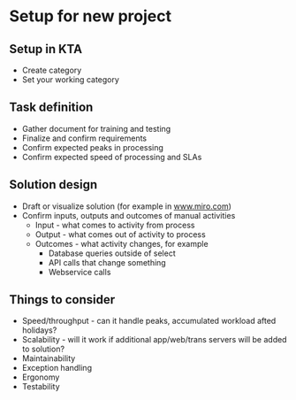 # Setup for new project
## Setup in KTA
- Create category
- Set your working category

## Task definition
- Gather document for training and testing
- Finalize and confirm requirements
- Confirm expected peaks in processing
- Confirm expected speed of processing and SLAs

## Solution design
- Draft or visualize solution (for example in www.miro.com)
- Confirm inputs, outputs and outcomes of manual activities
  - Input - what comes to activity from process
  - Output - what comes out of activity to process
  - Outcomes - what activity changes, for example
    - Database queries outside of select
    - API calls that change something
    - Webservice calls

## Things to consider
- Speed/throughput - can it handle peaks, accumulated workload afted holidays?
- Scalability - will it work if additional app/web/trans servers will be added to solution?
- Maintainability
- Exception handling
- Ergonomy
- Testability